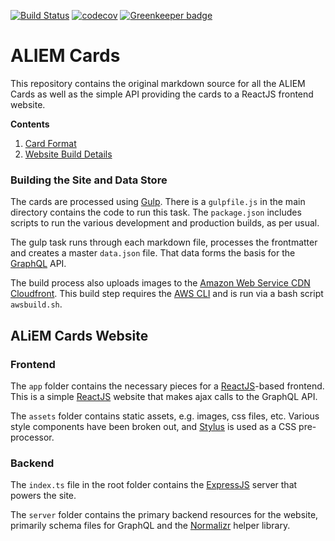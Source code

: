 [![Build Status](https://travis-ci.org/aliemteam/aliemcards.svg?branch=master)](https://travis-ci.org/aliemteam/aliemcards) [![codecov](https://codecov.io/gh/aliemteam/aliemcards/branch/master/graph/badge.svg)](https://codecov.io/gh/aliemteam/aliemcards) [![Greenkeeper badge](https://badges.greenkeeper.io/aliemteam/aliemcards.svg)](https://greenkeeper.io/)

# ALIEM Cards

This repository contains the original markdown source for all the ALIEM Cards as well as the simple API providing the cards to a ReactJS frontend website.

**Contents**

1. [Card Format](#card-format)
2. [Website Build Details](#aliem-cards-website)


### Building the Site and Data Store

The cards are processed using [Gulp](http://gulpjs.com). There is a `gulpfile.js` in the main directory contains the code to run this task. The `package.json` includes scripts to run the various development and production builds, as per usual.

The gulp task runs through each markdown file, processes the frontmatter and creates a master `data.json` file. That data forms the basis for the [GraphQL](http://graphql.org/) API.

The build process also uploads images to the [Amazon Web Service CDN Cloudfront](https://aws.amazon.com/). This build step requires the [AWS CLI](https://aws.amazon.com/cli/) and is run via a bash script `awsbuild.sh`.


## ALiEM Cards Website

### Frontend

The `app` folder contains the necessary pieces for a [ReactJS](https://facebook.github.io/react/)-based frontend. This is a simple [ReactJS](https://facebook.github.io/react/) website that makes ajax calls to the GraphQL API.

The `assets` folder contains static assets, e.g. images, css files, etc. Various style components have been broken out, and [Stylus](http://stylus-lang.com) is used as a CSS pre-processor.

### Backend

The `index.ts` file in the root folder contains the [ExpressJS](https://expressjs.com) server that powers the site.

The `server` folder contains the primary backend resources for the website, primarily schema files for GraphQL and the [Normalizr](https://github.com/paularmstrong/normalizr) helper library.
